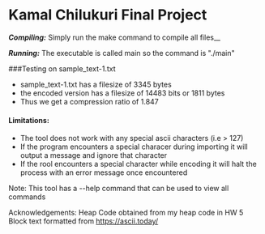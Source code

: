 # Kamal Chilukuri Final Project

***Compiling:*** Simply run the make command to compile all files__

***Running:*** The executable is called main so the command is "./main"  


###Testing on sample_text-1.txt
- sample_text-1.txt has a filesize of 3345 bytes
- the encoded version has a filesize of 14483 bits or 1811 bytes
- Thus we get a compression ratio of 1.847

#### Limitations: 
- The tool does not work with any special ascii characters (i.e > 127)
- If the program encounters a special characer during importing it will output a message and ignore that character
- If the rool encounters a special character while encoding it will halt the process with an error message once encountered


Note: This tool has a --help command that can be used to view all commands

Acknowledgements:
	Heap Code obtained from my heap code in HW 5
	Block text formatted from https://ascii.today/
